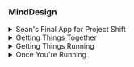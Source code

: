 ### MindDesign
<details>
  <summary>Sean's Final App for Project Shift</summary> 
- This application allows for the creation and eventual 3D printing of custom things.
  - Optimized for Heroku deployment, with the api folder serving both back and front end.
  - Stack is Mongo/Express/React/Redux/Node.js
</details>
<details>
  <summary>Getting Things Together</summary> 
- Navigate to /api folder, run 'npm install' on your local machine for dependencies.
  - Navigate to /api/client folder, run 'npm install' on your local machine for dependencies.
</details>
<details>
  <summary>Getting Things Running</summary> 
- Within your terminal, after the above installations have run successfully: 
  - run 'npm start' within the /api/client folder, to start the React app (default to localhost:3000).
  - run 'node server.js' within the /api folder, or use basic launch configuration within something like VS Code.
</details>
<details>
  <summary>Once You're Running</summary> 
- Navigate to localhost:3000, and start drawing!
  - As of the latest release, the tiger.svg won't directly download. We're working on that, and agree that it is awesome.
  - You will be able to sign in, and must do so in order to save your designs on the site - but you can download them for free!
</details>
